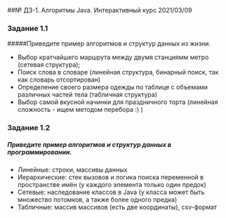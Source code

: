 ##№ ДЗ-1. Алгоритмы Java. Интерактивный курс 2021/03/09

### Задание 1.1
#####Приведите пример алгоритмов и структур данных из жизни.
* Выбор кратчайшего маршрута между двумя станциямм метро (сетевая структура);
* Поиск слова в словаре (линейная структура, бинарный поиск, так как словарь отсортирован)
* Определение своего размера одежды по таблице с объемами различных частей тела (табличная структура)
* Выбор самой вкусной начинки для праздничного торта (линейная сложность - ищем методом перебора :) )

### Задание 1.2
##### Приведите пример алгоритмов и структур данных в программировании.
* Линейные: строки, массивы данных
* Иерархические: стек вызовов и логика поиска переменной в пространстве имён (у каждого элемента только один предок) 
* Сетевые: наследование классов в Java (у класса может быть множество потомков, а также более одного предка)
* Табличные: массив массивов (есть две координаты), csv-формат
